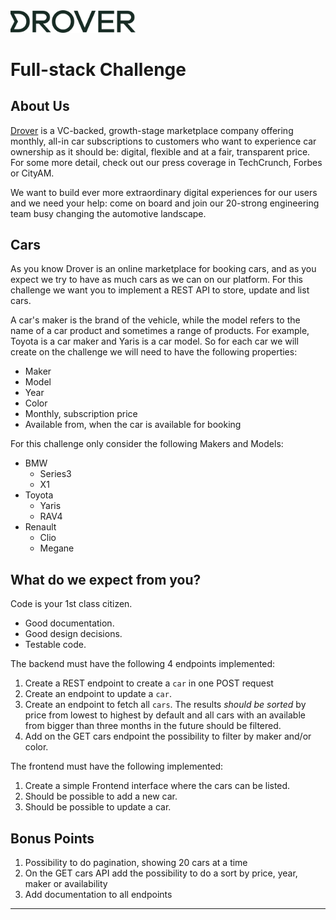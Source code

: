 <img src="./static/drover-logo.svg" width="200">

# Full-stack Challenge
## About Us

[Drover](http://joindrover.com/) is a VC-backed, growth-stage marketplace company offering monthly, all-in car subscriptions to customers who want to experience car ownership as it should be: digital, flexible and at a fair, transparent price. For some more detail, check out our press coverage in TechCrunch, Forbes or CityAM.

We want to build ever more extraordinary digital experiences for our users and we need your help: come on board and join our 20-strong engineering team busy changing the automotive landscape.

## Cars
As you know Drover is an online marketplace for booking cars, and as you expect we try to have as much cars as we can on our platform. For this challenge we want you to implement a REST API to store, update and list cars.

A car's maker is the brand of the vehicle, while the model refers to the name of a car product and sometimes a range of products. For example, Toyota is a car maker and Yaris is a car model. So for each car we will create on the challenge we will need to have the following properties:
* Maker
* Model
* Year
* Color
* Monthly, subscription price
* Available from, when the car is available for booking

For this challenge only consider the following Makers and Models:
* BMW
  * Series3
  * X1
* Toyota
  * Yaris
  * RAV4
* Renault
  * Clio
  * Megane

## What do we expect from you?
Code is your 1st class citizen.

* Good documentation.
* Good design decisions.
* Testable code.

The backend must have the following 4 endpoints implemented:
1. Create a REST endpoint to create a `car` in one POST request
1. Create an endpoint to update a `car`.
1. Create an endpoint to fetch all `cars`. The results *should be sorted* by price from lowest to highest by default and all cars with an available from bigger than three months in the future should be filtered.
1. Add on the GET cars endpoint the possibility to filter by maker and/or color.

The frontend must have the following implemented:
1. Create a simple Frontend interface where the cars can be listed.
1. Should be possible to add a new car.
1. Should be possible to update a car.

## Bonus Points

1. Possibility to do pagination, showing 20 cars at a time
1. On the GET cars API add the possibility to do a sort by price, year, maker or availability
1. Add documentation to all endpoints

------
